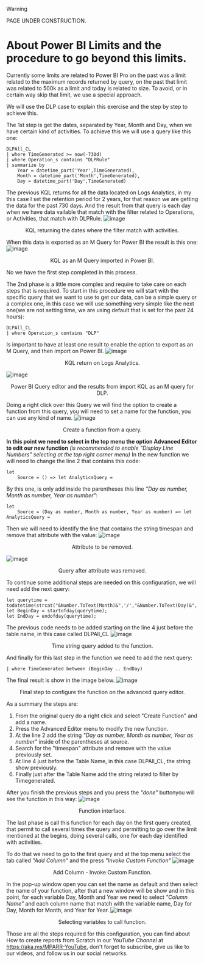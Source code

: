 > [!WARNING]
> PAGE UNDER CONSTRUCTION.

# About Power BI Limits and the procedure to go beyond this limits.

Currently some limits are related to Power BI Pro on the past was a limit related to the maximum records returned by query, on the past that limit was related to 500k as a limit and today is related to size.
To avoid, or in certain way skip that limit, we use a special approach.

We will use the DLP case to explain this exercise and the step by step to achieve this.

The 1st step is get the dates, separated by Year, Month and Day, when we have certain kind of activities. To achieve this we will use a query like this one:
```Kusto
DLPAll_CL
| where TimeGenerated >= now(-730d)
| where Operation_s contains "DLPRule"
| summarize by 
    Year = datetime_part('Year',TimeGenerated), 
    Month = datetime_part('Month',TimeGenerated),
    Day = datetime_part('Day',TimeGenerated)
```
The previous KQL returns for all the data located on Logs Analytics, in my this case I set the retention period for 2 years, for that reason we are getting the data for the past 730 days. And the result from that query is each day when we have data vailable that match with the filter related to Operations, or Activities, that match with DLPRule.
![image](https://github.com/microsoft/Microsoft-Purview-Advanced-Rich-Reports-MPARR-Collector/assets/44684110/c6874403-7eb8-4b27-8b6e-79d20d07f2f8)
<p align="center">KQL returning the dates where the filter match with activities.</p>

When this data is exported as an M Query for Power BI the result is this one:
![image](https://github.com/microsoft/Microsoft-Purview-Advanced-Rich-Reports-MPARR-Collector/assets/44684110/1d0e51b6-24f3-4982-a137-63cb83282a73)
<p align="center">KQL as an M Query imported in Power BI.</p>


No we have the first step completed in this process.

The 2nd phase is a little more complex and require to take care on each steps that is required. To start in this procedure we will start with the specific query that we want to use to get our data, can be a simple query or a complex one, in this case we will use something very simple like the next one(we are not setting time, we are using default that is set for the past 24 hours):
```Kusto
DLPAll_CL 
| where Operation_s contains "DLP"
```

Is important to have at least one result to enable the option to export as an M Query, and then import on Power BI.
![image](https://github.com/microsoft/Microsoft-Purview-Advanced-Rich-Reports-MPARR-Collector/assets/44684110/03c6e79e-6c1d-43be-9d42-a66f4bf2b05a)
<p align="center">KQL return on Logs Analytics.</p>

![image](https://github.com/microsoft/Microsoft-Purview-Advanced-Rich-Reports-MPARR-Collector/assets/44684110/1f2c8d6a-5b14-4464-91b7-d269b6ca9c84)
<p align="center">Power BI Query editor and the results from import KQL as an M query for DLP.</p>

Doing a right click over this Query we will find the option to create a function from this query, you will need to set a name for the function, you can use any kind of name.
![image](https://github.com/microsoft/Microsoft-Purview-Advanced-Rich-Reports-MPARR-Collector/assets/44684110/8c628294-c459-4c8d-bf7e-dac6c3e49e6c)
<p align="center">Create a function from a query.</p>

**In this point we need to select in the top menu the option Advanced Editor to edit our  new function**
_(is recommended to enable "Display Line Numbers" selecting at the top right corner menu)_
In the new function we will need to change the line 2 that contains this code:
```Kusto
let
    Source = () => let AnalyticsQuery =
```
By this one, is only add inside the parentheses this line _"Day as number, Month as number, Year as number"_:
```Kusto
let
    Source = (Day as number, Month as number, Year as number) => let AnalyticsQuery =
```

Then we will need to identify the line that contains the string timespan and remove that attribute with the value:
![image](https://github.com/microsoft/Microsoft-Purview-Advanced-Rich-Reports-MPARR-Collector/assets/44684110/d5a2f4fc-2cae-4f3b-ac79-424fb46b106e)
<p align="center">Attribute to be removed.</p>

![image](https://github.com/microsoft/Microsoft-Purview-Advanced-Rich-Reports-MPARR-Collector/assets/44684110/f40acfa2-cacf-4d0b-93b9-fd14bfb3e4d5)
<p align="center">Query after attribute was removed.</p>

To continue some additional steps are needed on this configuration, we will need add the next query:
```Kusto
let querytime = todatetime(strcat("&Number.ToText(Month)&",'/',"&Number.ToText(Day)&",'/',"&Number.ToText(Year)&")); 
let BeginDay = startofday(querytime); 
let EndDay = endofday(querytime);
```
The previous code needs to be added starting on the line 4 just before the table name, in this case called DLPAll_CL
![image](https://github.com/microsoft/Microsoft-Purview-Advanced-Rich-Reports-MPARR-Collector/assets/44684110/f72aa6bb-3a90-4df2-93e1-5d635be38a0c)
<p align="center">Time string query added to the function.</p>

And finally for this last step in the function we need to add the next query:
```Kusto
| where TimeGenerated between (BeginDay .. EndDay)
```
The final result is show in the image below.
![image](https://github.com/microsoft/Microsoft-Purview-Advanced-Rich-Reports-MPARR-Collector/assets/44684110/a06312d9-6c27-4538-b964-e0dfa0cc9f7d)
<p align="center">Final step to configure the function on the advanced query editor.</p>

As a summary the steps are:
1. From the original query do a right click and select "Create Function" and add a name.
2. Press the Advanced Editor menu to modify the new function.
3. At the line 2 add the string _"Day as number, Month as number, Year as number"_ inside of the parentheses at source.
4. Search for the "timespan" attribute and remove with the value previously set.
5. At line 4 just before the Table Name, in this case DLPAll_CL, the string show previously.
6. Finally just after the Table Name add the string related to filter by Timegenerated.

After you finish the previous steps and you press the _"done"_ buttonyou will see the function in this way:
![image](https://github.com/microsoft/Microsoft-Purview-Advanced-Rich-Reports-MPARR-Collector/assets/44684110/9b878be4-c65e-4cf0-81e9-9e2fd0311131)
<p align="center">Function interface.</p>

The last phase is call this function for each day on the first query created, that permit to call several times the query and permitting to go over the limit mentioned at the begins, doing several calls, one for each day identified with activities.

To do that we need to go to the first query and at the top menu select the tab called *"Add Column"* and the press *"Invoke Custom Function"* 
![image](https://github.com/microsoft/Microsoft-Purview-Advanced-Rich-Reports-MPARR-Collector/assets/44684110/fdfc024a-ad55-4c04-b33e-b25ade8ead4e)
<p align="center">Add Column - Invoke Custom Function.</p>

In the pop-up window open you can set the name as default and then select the name of your function, after that a new window will be show and in this point, for each variable Day, Month and Year we need to select *"Column Name"* and each column name that match with the variable name, Day for Day, Month for Month, and Year for Year.
![image](https://github.com/microsoft/Microsoft-Purview-Advanced-Rich-Reports-MPARR-Collector/assets/44684110/e8506d2c-b9ac-44e4-b95b-2adb494dc592)
<p align="center">Selecting variables to call function.</p>

Those are all the steps required for this configuration, you can find about How to create reports from Scratch in our *YouTube Channel* at https://aka.ms/MPARR-YouTube, don't forget to subscribe, give us like to our videos, and follow us in our social networks.
